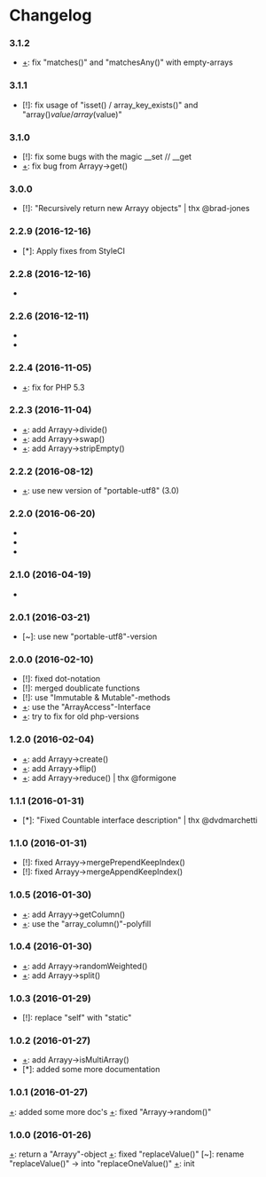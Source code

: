 # Changelog

### 3.1.2

- [+]: fix "matches()" and "matchesAny()" with empty-arrays

### 3.1.1

- [!]: fix usage of "isset() / array_key_exists()" and "array()$value / array($value)"

### 3.1.0

- [!]: fix some bugs with the magic __set // __get
- [+]: fix bug from Arrayy->get()

### 3.0.0

- [!]: "Recursively return new Arrayy objects" | thx @brad-jones

### 2.2.9 (2016-12-16)

- [*]: Apply fixes from StyleCI


### 2.2.8 (2016-12-16)

- [+]: add "Arrayy->moveElement()"

### 2.2.6 (2016-12-11)
 
- [+]: add "Arrayy->containsKeys()"
- [+]: add "Arrayy->containsValues()"

### 2.2.4 (2016-11-05)

- [+]: fix for PHP 5.3

### 2.2.3 (2016-11-04)

- [+]: add Arrayy->divide()
- [+]: add Arrayy->swap()
- [+]: add Arrayy->stripEmpty()

### 2.2.2 (2016-08-12)

- [+]: use new version of "portable-utf8" (3.0)

### 2.2.0 (2016-06-20)

- [+]: add "containsCaseInsensitive()"
- [+]: add "isEqual()"
- [+]: add "isSequential()"

### 2.1.0 (2016-04-19)

- [+]: add "Arrayy->diffRecursive()"

### 2.0.1 (2016-03-21)

- [~]: use new "portable-utf8"-version

### 2.0.0 (2016-02-10)

- [!]: fixed dot-notation
- [!]: merged doublicate functions
- [!]: use "Immutable & Mutable"-methods
- [+]: use the "ArrayAccess"-Interface
- [+]: try to fix for old php-versions

### 1.2.0 (2016-02-04)

- [+]: add Arrayy->create()
- [+]: add Arrayy->flip()
- [+]: add Arrayy->reduce() | thx @formigone

### 1.1.1 (2016-01-31)

- [*]: "Fixed Countable interface description" | thx @dvdmarchetti

### 1.1.0 (2016-01-31)

- [!]: fixed Arrayy->mergePrependKeepIndex()
- [!]: fixed Arrayy->mergeAppendKeepIndex()

### 1.0.5 (2016-01-30)

- [+]: add Arrayy->getColumn()
- [+]: use the "array_column()"-polyfill

### 1.0.4 (2016-01-30)

- [+]: add Arrayy->randomWeighted()
- [+]: add Arrayy->split()
 
### 1.0.3 (2016-01-29)

- [!]: replace "self" with "static"

### 1.0.2 (2016-01-27)

- [+]: add Arrayy->isMultiArray()
- [*]: added some more documentation

### 1.0.1 (2016-01-27)

[+]: added some more doc's 
[+]: fixed "Arrayy->random()"

### 1.0.0 (2016-01-26)

[+]: return a "Arrayy"-object
[+]: fixed "replaceValue()" 
[~]: rename "replaceValue()" -> into "replaceOneValue()"
[+]: init